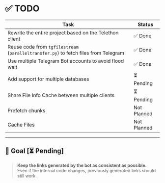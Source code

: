 # ✅ TODO

| Task                                                                                     | Status      |
|------------------------------------------------------------------------------------------|-------------|
| Rewrite the entire project based on the Telethon client                                  | ✅ Done     |
| Reuse code from `tgfilestream` (`paralleltransfer.py`) to fetch files from Telegram     | ✅ Done     |
| Use multiple Telegram Bot accounts to avoid flood wait                                   | ✅ Done     |
| Add support for multiple databases                                                       | ⏳ Pending  |
| Share File Info Cache between multiple clients                                           | ⏳ Pending  |
| Prefetch chunks                                                                          | Not Planned |
| Cache Files                                                                              | Not Planned |

---

## 🎯 Goal [⏳ Pending]

> **Keep the links generated by the bot as consistent as possible.**  
> Even if the internal code changes, previously generated links should still work.

